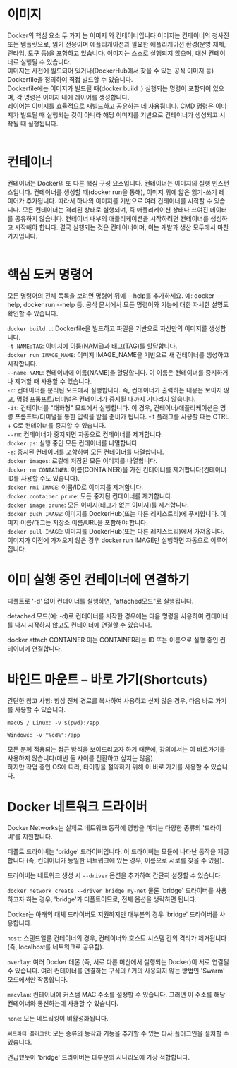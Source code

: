 <h1>이미지</h1>
Docker의 핵심 요소 두 가지 는 이미지 와 컨테이너입니다
이미지는 컨테이너의 청사진 또는 템플릿으로, 읽기 전용이며 애플리케이션과 필요한 애플리케이션 환경(운영 체제, 런타임, 도구 등)을 포함하고 있습니다.
이미지는 스스로 실행되지 않으며, 대신 컨테이너로 실행될 수 있습니다.<br>
이미지는 사전에 빌드되어 있거나(DockerHub에서 찾을 수 있는 공식 이미지 등) Dockerfile을 정의하여 직접 빌드할 수 있습니다.<br>
Dockerfile에는 이미지가 빌드될 때(docker build .) 실행되는 명령이 포함되어 있으며, 각 명령은 이미지 내에 레이어를 생성합니다. <br>
레이어는 이미지를 효율적으로 재빌드하고 공유하는 데 사용됩니다.
CMD 명령은  이미지가 빌드될 때 실행되는 것이 아니라 해당 이미지를 기반으로 컨테이너가 생성되고 시작될 때 실행됩니다.
<br><br>
<h1>컨테이너</h1>
컨테이너는 Docker의 또 다른 핵심 구성 요소입니다.
컨테이너는 이미지의 실행 인스턴스입니다. 컨테이너를 생성할 때(docker run을 통해), 이미지 위에 얇은 읽기-쓰기 레이어가 추가됩니다.
따라서 하나의 이미지를 기반으로 여러 컨테이너를 시작할 수 있습니다. 모든 컨테이너는 격리된 상태로 실행되며, 즉 애플리케이션 상태나 쓰여진 데이터를 공유하지 않습니다.
컨테이너 내부의 애플리케이션을 시작하려면 컨테이너를 생성하고 시작해야 합니다. 결국 실행되는 것은 컨테이너이며, 이는 개발과 생산 모두에서 마찬가지입니다.
<br><br>
<h1>핵심 도커 명령어 </h1>
모든 명령어의 전체 목록을 보려면 명령어 뒤에 --help를 추가하세요. 예: docker --help, docker run --help 등.
공식 문서에서 모든 명령어와 기능에 대한 자세한 설명도 확인할 수 있습니다.<br>

`docker build .`: Dockerfile을 빌드하고 파일을 기반으로 자신만의 이미지를 생성합니다.<br>
`-t NAME:TAG`: 이미지에 이름(NAME)과 태그(TAG)를 할당합니다.<br>
`docker run IMAGE_NAME`: 이미지 IMAGE_NAME을 기반으로 새 컨테이너를 생성하고 시작합니다.<br>
`--name NAME`: 컨테이너에 이름(NAME)을 할당합니다. 이 이름은 컨테이너를 중지하거나 제거할 때 사용할 수 있습니다.<br>
`-d`: 컨테이너를 분리된 모드에서 실행합니다. 즉, 컨테이너가 출력하는 내용은 보이지 않고, 명령 프롬프트/터미널은 컨테이너가 중지될 때까지 기다리지 않습니다.<br>
`-it`: 컨테이너를 "대화형" 모드에서 실행합니다. 이 경우, 컨테이너/애플리케이션은 명령 프롬프트/터미널을 통한 입력을 받을 준비가 됩니다. -it 플래그를 사용할 때는 CTRL + C로 컨테이너를 중지할 수 있습니다.<br>
`--rm`: 컨테이너가 중지되면 자동으로 컨테이너를 제거합니다.<br>
`docker ps`: 실행 중인 모든 컨테이너를 나열합니다.<br>
`-a`: 중지된 컨테이너를 포함하여 모든 컨테이너를 나열합니다.<br>
`docker images`: 로컬에 저장된 모든 이미지를 나열합니다.<br>
`docker rm CONTAINER`: 이름(CONTAINER)을 가진 컨테이너를 제거합니다(컨테이너 ID를 사용할 수도 있습니다).<br>
`docker rmi IMAGE`: 이름/ID로 이미지를 제거합니다.<br>
`docker container prune`: 모든 중지된 컨테이너를 제거합니다.<br>
`docker image prune`: 모든  이미지(태그가 없는 이미지)를 제거합니다.<br>
`docker push IMAGE`: 이미지를 DockerHub(또는 다른 레지스트리)에 푸시합니다. 이미지 이름/태그는 저장소 이름/URL을 포함해야 합니다.<br>
`docker pull IMAGE`: 이미지를 DockerHub(또는 다른 레지스트리)에서 가져옵니다. 이미지가 이전에 가져오지 않은 경우 docker run IMAGE만 실행하면 자동으로 이루어집니다.<br>




<h1> 이미 실행 중인 컨테이너에 연결하기</h1>

디폴트로 '-d' 없이 컨테이너를 실행하면, "attached모드"로 실행됩니다.

detached 모드(예: -d)로 컨테이너를 시작한 경우에는 다음 명령을 사용하여 컨테이너를 다시 시작하지 않고도 컨테이너에 연결할 수 있습니다.

docker attach CONTAINER
이는 CONTAINER라는 ID 또는 이름으로 실행 중인 컨테이너에 연결합니다.

<h1>바인드 마운트 – 바로 가기(Shortcuts)</h1>
간단한 참고 사항: 항상 전체 경로를 복사하여 사용하고 싶지 않은 경우, 다음 바로 가기를 사용할 수 있습니다.<br>

`macOS / Linux: -v $(pwd):/app` <br>

`Windows: -v "%cd%":/app `<br>

모든 분께 적용되는 접근 방식을 보여드리고자 하기 때문에,
강의에서는 이 바로가기를 사용하지 않습니다(매번 둘 사이를 전환하고 싶지는 않음).<br>
하지만 작업 중인 OS에 따라, 타이핑을 절약하기 위해 이 바로 가기를 사용할 수 있습니다.<br>


<h1>Docker 네트워크 드라이버</h1>
Docker Networks는 실제로 네트워크 동작에 영향을 미치는 다양한 종류의 '드라이버'를 지원합니다.

디폴트 드라이버는 'bridge' 드라이버입니다. 이 드라이버는 모듈에 나타난 동작을 제공합니다 (즉, 컨테이너가 동일한 네트워크에 있는 경우, 이름으로 서로를 찾을 수 있음).

드라이버는 네트워크 생성 시 `--driver` 옵션을 추가하여 간단히 설정할 수 있습니다.

`docker network create --driver bridge my-net`
물론 'bridge' 드라이버를 사용하고자 하는 경우, 'bridge'가 디폴트이므로, 전체 옵션을 생략하면 됩니다.

Docker는 아래의 대체 드라이버도 지원하지만 대부분의 경우 'bridge' 드라이버를 사용합니다.


`host`: 스탠드얼론 컨테이너의 경우, 컨테이너와 호스트 시스템 간의 격리가 제거됩니다 (즉, localhost를 네트워크로 공유함).

`overlay`: 여러 Docker 데몬 (즉, 서로 다른 머신에서 실행되는 Docker)이 서로 연결될 수 있습니다. 여러 컨테이너를 연결하는 구식의 / 거의 사용되지 않는 방법인 'Swarm' 모드에서만 작동합니다.

`macvlan`: 컨테이너에 커스텀 MAC 주소를 설정할 수 있습니다. 그러면 이 주소를 해당 컨테이너와 통신하는데 사용할 수 있습니다.

`none`: 모든 네트워킹이 비활성화됩니다.

`써드파티 플러그인`: 모든 종류의 동작과 기능을 추가할 수 있는 타사 플러그인을 설치할 수 있습니다.

언급했듯이 'bridge' 드라이버는 대부분의 시나리오에 가장 적합합니다.

